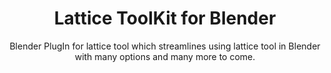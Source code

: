   <h1 align="center">Lattice ToolKit for Blender</h1>
  <p align="center">
    Blender PlugIn for lattice tool which streamlines using lattice tool in Blender with many options and many more to come.
  </p>
  
